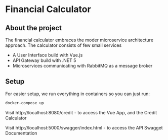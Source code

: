 # Financial Calculator

## About the project

The financial calculator embraces the moder microservice architecture approach.
The calculator consists of few small services

- A User Interface build with Vue.js
- API Gateway build with .NET 5
- Microservices communicating with RabbitMQ as a message broker

## Setup

For easier setup, we run everything in containers so you can just run:

```bash
docker-compose up
```

Visit http://localhost:8080/credit - to access the Vue App, and the Credit Calculator

Visit http://localhost:5000/swagger/index.html - to access the API Swagget Documentation
